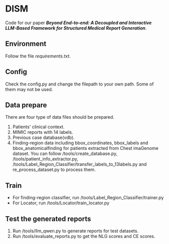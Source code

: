 # DISM
Code for our paper ***Beyond End-to-end: A Decoupled and Interactive LLM-Based Framework for Structured Medical Report Generation***.

## Environment
Follow the file *requirements.txt*.

## Config
Check the config.py and change the filepath to your own path.
Some of them may not be used.

## Data prepare
There are four type of data files should be prepared.
1. Patients' clinical context.
2. MIMIC reports with 14 labels.
3. Previous case database(vdb).
4. Finding-region data including bbox_coordinates, bbox_labels and bbox_anatomicalfinding for patients extracted from Chest imaGenome dataset.
You can follow /tools/create_database.py, /tools/patient_info_extractor.py, /tools/Label_Region_Classifier/transfer_labels_to_13labels.py and re_process_dataset.py to process them.

## Train
* For finding-region classifier, run /tools/Label_Region_Classifier/trainer.py
* For Locator, run /tools/Locator/train_locator.py

## Test the generated reports
1. Run /tools/llm_qwen.py to generate reports for test datasets.
2. Run /tools/evaluate_reports.py to get the NLG scores and CE scores.
